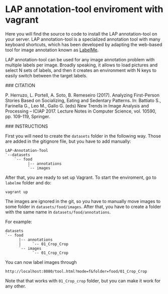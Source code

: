 # LAP annotation-tool enviroment with vagrant

Here you will find the source to code to install the LAP annotation-tool on your server. LAP annotation-tool is a specialized annotation tool with many keyboard shortcuts, which has been developed by adapting the web-based tool for image
annotation known as [LabelMe](http://labelme.csail.mit.edu).

LAP annotation-tool can be used for any image annotation problem with multiple labels per image. Broadly speaking, it allows to load pictures and select N sets of labels, and then it creates an environment with N keys to easily switch between the target labels.

### CITATION

P. Herruzo, L. Portell, A. Soto, B. Remeseiro (2017). Analyzing First-Person Stories Based on Socializing, Eating and Sedentary Patterns. In: Battiato S., Farinella G., Leo M., Gallo G. (eds) New Trends in Image Analysis and Processing – ICIAP 2017. Lecture Notes in Computer Science, vol. 10590, pp. 109-119, Springer.

### INSTRUCTIONS

First you will need to create the `datasets` folder in the following way. Those are added in the gitignore file, but you have to add manually:

```
LAP-Annotation-Tool
`--datasets
    `-- food
          |-- annotations
          `-- images    
```


After that, you are ready to set up Vagrant. To start the enviroment, go to `labelme` folder and do:
```
vagrant up
```

The images are ignored in the git, so you have to manually move images to some folder in `datasets/food/images`. After that, you have to create a folder with the same name in `datasets/food/annotations`.

For example: 
```
datasets
`-- food
      |-- annotations
      |     `-- 01_Crop_Crop
      `-- images
            `-- 01_Crop_Crop     
```

You can now label images through
```
http://localhost:8080/tool.html?mode=f&folder=food/01_Crop_Crop
```
Note that that works with `01_Crop_crop` folder, but you can make it work for any other.
